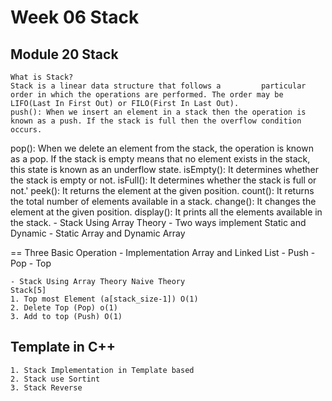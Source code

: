 # Week 06 Stack
## Module 20 Stack
    What is Stack? 
    Stack is a linear data structure that follows a         particular order in which the operations are performed. The order may be LIFO(Last In First Out) or FILO(First In Last Out).
    push(): When we insert an element in a stack then the operation is known as a push. If the stack is full then the overflow condition occurs.

pop(): When we delete an element from the stack, the operation is known as a pop. If the stack is empty means that no element exists in the stack, this state is known as an underflow state.
isEmpty(): It determines whether the stack is empty or not.
isFull(): It determines whether the stack is full or not.'
peek(): It returns the element at the given position.
count(): It returns the total number of elements available in a stack.
change(): It changes the element at the given position.
display(): It prints all the elements available in the stack.
    - Stack Using Array Theory
    - Two ways implement Static and Dynamic
        - Static Array and Dynamic Array

== Three Basic Operation
    - Implementation Array and Linked List
    - Push 
    - Pop
    - Top 

    - Stack Using Array Theory Naive Theory 
    Stack[5]
    1. Top most Element (a[stack_size-1]) O(1)
    2. Delete Top (Pop) o(1)
    3. Add to top (Push) O(1)


## Template in C++ 
    1. Stack Implementation in Template based 
    2. Stack use Sortint 
    3. Stack Reverse 







